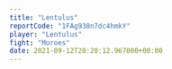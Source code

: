 ```yaml
---
title: "Lentulus"
reportCode: "1FAg938n7dc4hmkY"
player: "Lentulus"
fight: "Moroes"
date: 2021-09-12T20:20:12.967000+00:00
---
```

